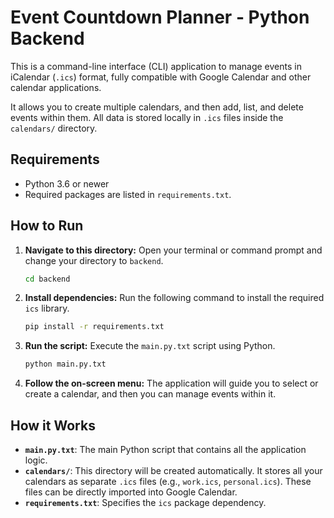 # Event Countdown Planner - Python Backend

This is a command-line interface (CLI) application to manage events in iCalendar (`.ics`) format, fully compatible with Google Calendar and other calendar applications.

It allows you to create multiple calendars, and then add, list, and delete events within them. All data is stored locally in `.ics` files inside the `calendars/` directory.

## Requirements

- Python 3.6 or newer
- Required packages are listed in `requirements.txt`.

## How to Run

1.  **Navigate to this directory:**
    Open your terminal or command prompt and change your directory to `backend`.

    ```sh
    cd backend
    ```

2.  **Install dependencies:**
    Run the following command to install the required `ics` library.

    ```sh
    pip install -r requirements.txt
    ```

3.  **Run the script:**
    Execute the `main.py.txt` script using Python.

    ```sh
    python main.py.txt
    ```

4.  **Follow the on-screen menu:**
    The application will guide you to select or create a calendar, and then you can manage events within it.

## How it Works

-   **`main.py.txt`**: The main Python script that contains all the application logic.
-   **`calendars/`**: This directory will be created automatically. It stores all your calendars as separate `.ics` files (e.g., `work.ics`, `personal.ics`). These files can be directly imported into Google Calendar.
-   **`requirements.txt`**: Specifies the `ics` package dependency.
